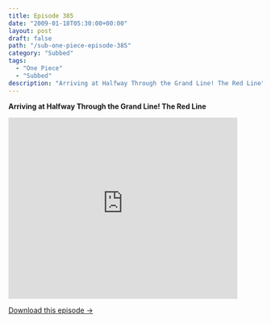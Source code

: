 ```yaml
---
title: Episode 385
date: "2009-01-18T05:30:00+00:00"
layout: post
draft: false
path: "/sub-one-piece-episode-385"
category: "Subbed"
tags:
  - "One Piece"
  - "Subbed"
description: "Arriving at Halfway Through the Grand Line! The Red Line"
---
```


**Arriving at Halfway Through the Grand Line! The Red Line**

<iframe width="640" height="360" src="https://www.rapidvideo.com/e/FXV0WZFOQ6" frameborder="0" marginwidth=0 marginheight=0 scrolling=no allowfullscreen style="max-width:90%;"></iframe>

<a href="http://ouo.io/qs/eCodkFEQ?s=https://www.rapidvideo.com/d/FXV0WZFOQ6" class="styled_a">Download this episode →</a>

